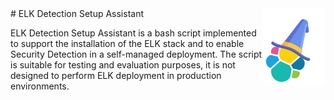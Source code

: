 <img src="misc/logo.png" style="float:right" width="100px" alt="ELK Detection Setup Assistant">
# ELK Detection Setup Assistant

ELK Detection Setup Assistant is a bash script implemented to support the installation of the ELK stack and to enable Security Detection in a self-managed deployment. The script is suitable for testing and evaluation purposes, it is not designed to perform ELK deployment in production environments.
